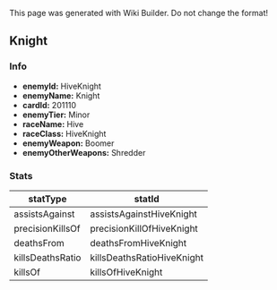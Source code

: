 <span class="wiki-builder">This page was generated with Wiki Builder. Do not change the format!</span>

## Knight
### Info
* **enemyId:** HiveKnight
* **enemyName:** Knight
* **cardId:** 201110
* **enemyTier:** Minor
* **raceName:** Hive
* **raceClass:** HiveKnight
* **enemyWeapon:** Boomer
* **enemyOtherWeapons:** Shredder

### Stats
statType | statId
-------- | ------
assistsAgainst | assistsAgainstHiveKnight
precisionKillsOf | precisionKillOfHiveKnight
deathsFrom | deathsFromHiveKnight
killsDeathsRatio | killsDeathsRatioHiveKnight
killsOf | killsOfHiveKnight


